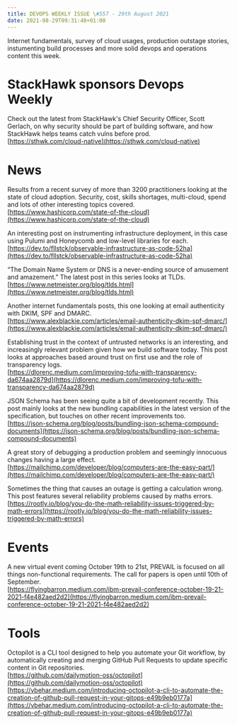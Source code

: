 ```yaml
---
title: DEVOPS WEEKLY ISSUE \#557 - 29th August 2021 
date: 2021-08-29T09:31:48+01:00
---
```


Internet fundamentals, survey of cloud usages, production outstage stories, instumenting build processes and more solid devops and operations content this week.


StackHawk sponsors Devops Weekly
============================

Check out the latest from StackHawk's Chief Security Officer, Scott Gerlach, on why security should be part of building software, and how StackHawk helps teams catch vulns before prod.
<br>[https://sthwk.com/cloud-native](https://sthwk.com/cloud-native)


News
====

Results from a recent survey of more than 3200 practitioners looking at the state of cloud adoption. Security, cost, skills shortages, multi-cloud, spend and lots of other interesting topics covered.
<br>[https://www.hashicorp.com/state-of-the-cloud](https://www.hashicorp.com/state-of-the-cloud)


An interesting post on instrumenting infrastructure deployment, in this case using Pulumi and Honeycomb and low-level libraries for each.
<br>[https://dev.to/fllstck/observable-infrastructure-as-code-52ha](https://dev.to/fllstck/observable-infrastructure-as-code-52ha)


“The Domain Name System or DNS is a never-ending source of amusement and amazement.” The latest post in this series looks at TLDs.
<br>[https://www.netmeister.org/blog/tlds.html](https://www.netmeister.org/blog/tlds.html)


Another internet fundamentals posts, this one looking at email authenticity with DKIM, SPF and DMARC.
<br>[https://www.alexblackie.com/articles/email-authenticity-dkim-spf-dmarc/](https://www.alexblackie.com/articles/email-authenticity-dkim-spf-dmarc/)


Establishing trust in the context of untrusted networks is an interesting, and increasingly relevant problem given how we build software today. This post looks at approaches based around trust on first use and the role of transparency logs.
<br>[https://dlorenc.medium.com/improving-tofu-with-transparency-da674aa2879d](https://dlorenc.medium.com/improving-tofu-with-transparency-da674aa2879d)


JSON Schema has been seeing quite a bit of development recently. This post mainly looks at the new bundling capabilities in the latest version of the specification, but touches on other recent improvements too.
<br>[https://json-schema.org/blog/posts/bundling-json-schema-compound-documents](https://json-schema.org/blog/posts/bundling-json-schema-compound-documents)


A great story of debugging a production problem and seemingly innocuous changes having a large effect.
<br>[https://mailchimp.com/developer/blog/computers-are-the-easy-part/](https://mailchimp.com/developer/blog/computers-are-the-easy-part/)


Sometimes the thing that causes an outage is getting a calculation wrong. This post features several reliability problems caused by maths errors.
<br>[https://rootly.io/blog/you-do-the-math-reliability-issues-triggered-by-math-errors](https://rootly.io/blog/you-do-the-math-reliability-issues-triggered-by-math-errors)


Events
======

A new virtual event coming October 19th to 21st, PREVAIL is focused on all things non-functional requirements. The call for papers is open until 10th of September.
<br>[https://flyingbarron.medium.com/ibm-prevail-conference-october-19-21-2021-f4e482aed2d2](https://flyingbarron.medium.com/ibm-prevail-conference-october-19-21-2021-f4e482aed2d2)


Tools
=====

Octopilot is a CLI tool designed to help you automate your Git workflow, by automatically creating and merging GitHub Pull Requests to update specific content in Git repositories.
<br>[https://github.com/dailymotion-oss/octopilot](https://github.com/dailymotion-oss/octopilot)
<br>[https://vbehar.medium.com/introducing-octopilot-a-cli-to-automate-the-creation-of-github-pull-request-in-your-gitops-e49b9eb0177a](https://vbehar.medium.com/introducing-octopilot-a-cli-to-automate-the-creation-of-github-pull-request-in-your-gitops-e49b9eb0177a)





